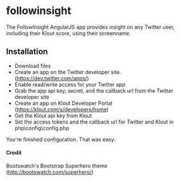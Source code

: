 # followinsight
The FollowInsight AngularJS app provides insight on any Twitter user, including their Klout score, using their screenname. 

Installation
------------

- Download files
- Create an app on the Twitter developer site. (https://dev.twitter.com/apps/)
- Enable read/write access for your Twitter app
- Grab the app api key, secret, and the callback url from the Twitter developer site
- Create an app on Klout Developer Portal (https://klout.com/s/developers/home)
- Get the Klout api key from Klout
- Set the access tokens and the callback url for Twitter and Klout in php\config\config.php

You're finished configuration. That was easy.

#### Credit ####
Bootswatch's Bootstrap Superhero theme (http://bootswatch.com/superhero/)
